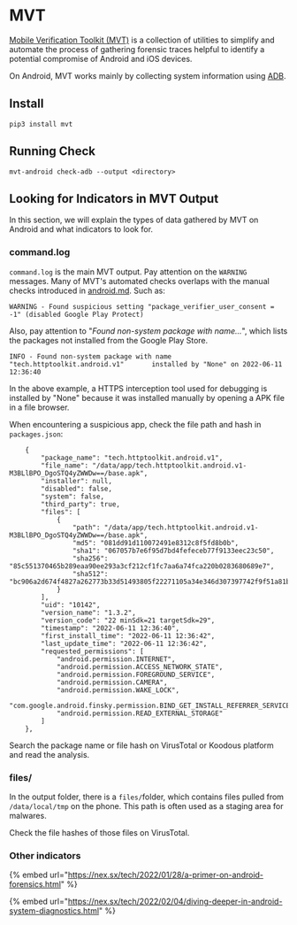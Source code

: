 # MVT

[Mobile Verification Toolkit (MVT)](https://github.com/mvt-project/mvt) is a collection of utilities to simplify and automate the process of gathering forensic traces helpful to identify a potential compromise of Android and iOS devices.

On Android, MVT works mainly by collecting system information using [ADB](https://developer.android.com/studio/command-line/adb).

## Install

```
pip3 install mvt
```



## Running Check

`mvt-android check-adb --output <directory>`

## Looking for Indicators in MVT Output

In this section, we will explain the types of data gathered by MVT on Android and what indicators to look for.

### command.log

`command.log` is the main MVT output. Pay attention on the `WARNING` messages. Many of MVT's automated checks overlaps with the manual checks introduced in [android.md](../android.md "mention"). Such as:

```
WARNING - Found suspicious setting "package_verifier_user_consent = -1" (disabled Google Play Protect)
```

Also, pay attention to "_Found non-system package with name..._", which lists the packages not installed from the Google Play Store.

```
INFO - Found non-system package with name "tech.httptoolkit.android.v1"       installed by "None" on 2022-06-11 12:36:40
```

In the above example, a HTTPS interception tool used for debugging is installed by "None" because it was installed manually by opening a APK file in a file browser.

When encountering a suspicious app, check the file path and hash in `packages.json`:

```
    {    
        "package_name": "tech.httptoolkit.android.v1",
        "file_name": "/data/app/tech.httptoolkit.android.v1-M3BLlBPO_DgoSTQ4yZWWDw==/base.apk",
        "installer": null,
        "disabled": false,
        "system": false,
        "third_party": true,
        "files": [
            {
                "path": "/data/app/tech.httptoolkit.android.v1-M3BLlBPO_DgoSTQ4yZWWDw==/base.apk",
                "md5": "081dd91d110072491e8312c8f5fd8b0b",
                "sha1": "067057b7e6f95d7bd4fefeceb77f9133eec23c50",
                "sha256": "85c551370465b289eaa90ee293a3cf212cf1fc7aa6a74fca220b0283680689e7",
                "sha512":                                                                                                                  "bc906a2d674f4827a262773b33d51493805f22271105a34e346d307397742f9f51a81be8edfe70ea08a1aa04be6effda9cdd08b67a13f7cb02aab89514a7bb34"
            }
        ],
        "uid": "10142",
        "version_name": "1.3.2",
        "version_code": "22 minSdk=21 targetSdk=29",
        "timestamp": "2022-06-11 12:36:40",
        "first_install_time": "2022-06-11 12:36:42",
        "last_update_time": "2022-06-11 12:36:42",
        "requested_permissions": [
            "android.permission.INTERNET",
            "android.permission.ACCESS_NETWORK_STATE",
            "android.permission.FOREGROUND_SERVICE",
            "android.permission.CAMERA",
            "android.permission.WAKE_LOCK",
            "com.google.android.finsky.permission.BIND_GET_INSTALL_REFERRER_SERVICE",
            "android.permission.READ_EXTERNAL_STORAGE"
        ]
    },
```

Search the package name or file hash on VirusTotal or Koodous platform and read the analysis.

### files/

In the output folder, there is a `files/`folder, which contains files pulled from `/data/local/tmp` on the phone. This path is often used as a staging area for malwares.

Check the file hashes of those files on VirusTotal.

### Other indicators

{% embed url="https://nex.sx/tech/2022/01/28/a-primer-on-android-forensics.html" %}

{% embed url="https://nex.sx/tech/2022/02/04/diving-deeper-in-android-system-diagnostics.html" %}

